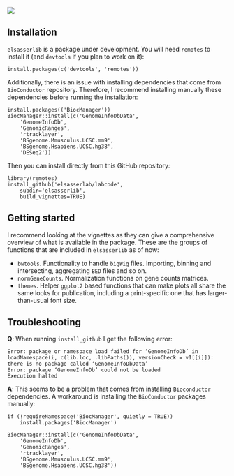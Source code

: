 ![](https://github.com/elsasserlab/labcode/workflows/R-CMD-check/badge.svg)

## Installation

`elsasserlib` is a package under development. You will need `remotes` to
install it (and `devtools` if you plan to work on it):

    install.packages(c('devtools', 'remotes'))
    
Additionally, there is an issue with installing dependencies that come from 
`BioConductor` repository. Therefore, I recommend installing manually these
dependencies before running the installation:

    install.packages(('BiocManager'))
    BiocManager::install(c('GenomeInfoDbData',
        'GenomeInfoDb',
        'GenomicRanges',
        'rtracklayer',
        'BSgenome.Mmusculus.UCSC.mm9',
        'BSgenome.Hsapiens.UCSC.hg38',
        'DESeq2'))

Then you can install directly from this GitHub repository:

    library(remotes)
    install_github('elsasserlab/labcode',
        subdir='elsasserlib',
        build_vignettes=TRUE)

## Getting started

I recommend looking at the vignettes as they can give a comprehensive
overview of what is available in the package. These are the groups of
functions that are included in `elsasserlib` as of now:

- `bwtools`. Functionality to handle `bigWig` files. Importing, binning
    and intersecting, aggregating `BED` files and so on.
- `normGeneCounts`. Normalization functions on gene counts matrices.
- `themes`. Helper `ggplot2` based functions that can make plots all
    share the same looks for publication, including a print-specific
    one that has larger-than-usual font size.
    
## Troubleshooting

**Q**: When running `install_github` I get the following error:

    Error: package or namespace load failed for ‘GenomeInfoDb’ in loadNamespace(i, c(lib.loc, .libPaths()), versionCheck = vI[[i]]):
    there is no package called ‘GenomeInfoDbData’
    Error: package ‘GenomeInfoDb’ could not be loaded
    Execution halted
    
**A**: This seems to be a problem that comes from installing `Bioconductor`
dependencies. A workaround is installing the `BioConductor` packages manually: 

    if (!requireNamespace('BiocManager', quietly = TRUE))
        install.packages('BiocManager')

    BiocManager::install(c('GenomeInfoDbData',
        'GenomeInfoDb',
        'GenomicRanges',
        'rtracklayer',
        'BSgenome.Mmusculus.UCSC.mm9',
        'BSgenome.Hsapiens.UCSC.hg38'))
 

